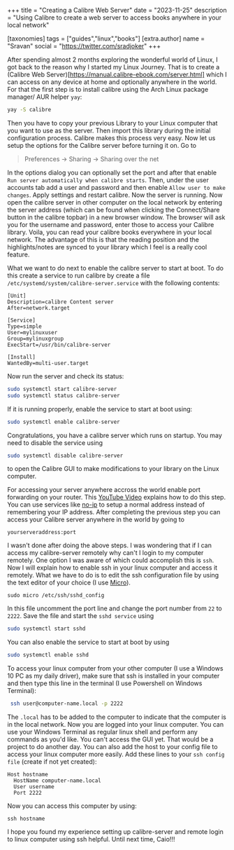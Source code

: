 +++
title = "Creating a Calibre Web Server"
date = "2023-11-25"
description = "Using Calibre to create a web server to access books anywhere in your local network"

[taxonomies]
tags = ["guides","linux","books"]
[extra.author]
name = "Sravan"
social = "https://twitter.com/sradjoker"
+++

After spending almost 2 months exploring the wonderful world of Linux, I got back to the reason why I started my Linux Journey. That is to create a (Calibre Web Server)[https://manual.calibre-ebook.com/server.html] which I can access on any device at home and optionally anywhere in the world. For that the first step is to install calibre using the Arch Linux package manager/ AUR helper `yay`:
```bash
yay -S calibre
```
Then you have to copy your previous Library to your Linux computer that you want to use as the server. Then import this library during the initial configuration process. Calibre makes this process very easy. Now let us setup the options for the Calibre server before turning it on. Go to
> Preferences -> Sharing -> Sharing over the net

In the options dialog you can optionally set the port and after that enable `Run server automatically when calibre starts`. Then, under the user accounts tab add a user and password and then enable `Allow user to make changes`. Apply settings and restart calibre. Now the server is running. 
Now open the calibre server in other computer on the local network by entering the server address (which can be found when clicking the Connect/Share button in the calibre topbar) in a new browser window. The browser will ask you for the username and password, enter those to access your Calibre library. Voila, you can read your calibre books everywhere in your local network. The advantage of this is that the reading position and the highlights/notes are synced to your library which I feel is a really cool feature.

What we want to do next to enable the calibre server to start at boot. To do this create a service to run calibre by create a file `/etc/systemd/system/calibre-server.service` with the following contents:
```
[Unit]
Description=calibre Content server
After=network.target

[Service]
Type=simple
User=mylinuxuser
Group=mylinuxgroup
ExecStart=/usr/bin/calibre-server 

[Install]
WantedBy=multi-user.target
```
Now run the server and check its status:
```bash
sudo systemctl start calibre-server
sudo systemctl status calibre-server
```
If it is running properly, enable the service to start at boot using:
```bash
sudo systemctl enable calibre-server
```
Congratulations, you have a calibre server which runs on startup. You may need to disable the service using 
```bash
sudo systemctl disable calibre-server
```
to open the Calibre GUI to make modifications to your library on the Linux computer. 

For accessing your server anywhere accross the world enable port forwarding on your router. This [YouTube Video](https://www.youtube.com/watch?v=mLLKtO-qlNM&t=30s) explains how to do this step. You can use services like [no-ip](https://www.noip.com/) to setup a normal address instead of remembering your IP address.
After completing the previous step you can access your Calibre server anywhere in the world by going to 
```
yourserveraddress:port
```

I wasn't done after doing the above steps. I was wondering that if I can access my calibre-server remotely why can't I login to my computer remotely. One option I was aware of which could accomplish this is `ssh`. Now I will explain how to enable ssh in your linux computer and access it remotely. What we have to do is to edit the ssh configuration file by using the text editor of your choice (I use [Micro](https://micro-editor.github.io/)).
```
sudo micro /etc/ssh/sshd_config
```
In this file uncomment the port line and change the port number from `22` to `2222`. Save the file and start the `sshd service` using
```bash
sudo systemctl start sshd
```
You can also enable the service to start at boot by using
```bash
sudo systemctl enable sshd
```
To access your linux computer from your other computer (I use a Windows 10 PC as my daily driver), make sure that ssh is installed in your computer and then type this line in the terminal (I use Powershell on Windows Terminal):
```bash
 ssh user@computer-name.local -p 2222     
```
The `.local` has to be added to the computer to indicate that the computer is in the local network. Now you are logged into your linux computer. You can use your Windows Terminal as regular linux shell and perform any commands as you'd like. You can't access the GUI yet. That would be a project to do another day. You can also add the host to your config file to access your linux computer more easily. Add these lines to your `ssh config file` (create if not yet created):
```
Host hostname
  HostName computer-name.local
  User username
  Port 2222
```
Now you can access this computer by using:
```
ssh hostname
```
I hope you found my experience setting up calibre-server and remote login to linux computer using ssh helpful. Until next time, Caio!!!

